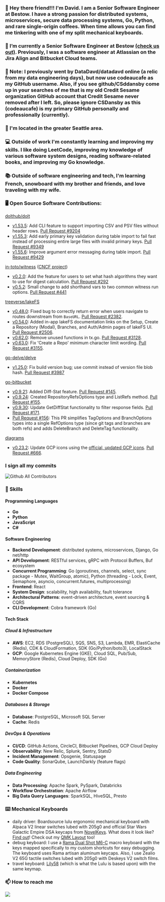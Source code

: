 ### 👋 Hey there friend!!! I'm **David**. I am a Senior Software Engineer at Bestow. I have a strong passion for distributed systems, microservices, secure data processing systems, Go, Python, and rare single-origin coffees. When time allows you can find me tinkering with one of my split mechanical keyboards. 

### 💪 I’m currently a Senior Software Engineer at Bestow [(check us out)](https://techcrunch.com/2025/05/13/insurtech-bestow-lands-120m-series-d-from-goldman-sachs-smith-point-capital/). Previously, I was a software engineer at Atlassian on the Jira Align and Bitbucket Cloud teams.

### 📰 Note: I previously went by DataDavd/datadavd online (a relic from my data engineering days), but now use codeaucafe as my GitHub username. Also, if you see github/CSddansby come up in your searches of me that is my old Credit Sesame organization GitHub account that Credit Sesame never removed after I left. So, please ignore CSDansby as this (codeaucafe) is my primary GitHub personally and professionally (currently).

### :mount_fuji: I'm located in the greater Seattle area.

### 💻 Outside of work I'm constantly learning and improving my skills. I like doing LeetCode, improving my knowledge of various software system designs, reading software-related books, and improving my Go knowledge.

### 📚 Outside of software engineering and tech, I'm learning French, snowboard with my brother and friends, and love traveling with my wife.

### :desktop_computer: Open Source Software Contributions:
[dolthub/dolt](https://github.com/dolthub/dolt)
- [v1.53.5](https://github.com/dolthub/dolt/releases/tag/v1.53.5): Add CLI feature to support importing CSV and PSV files without header rows. [Pull Request #9204](https://github.com/dolthub/dolt/pull/9204)
- [v1.55.3](https://github.com/dolthub/dolt/releases/tag/v1.55.3): Add early primary key validation during table import to fail fast instead of processing entire large files with invalid primary keys.​​​​​​​​​​​​​​​​ [Pull Request #9349](https://github.com/dolthub/dolt/pull/9349)
- [v1.55.6](https://github.com/dolthub/dolt/releases/tag/v1.55.6): Improve argument error messaging during table import. [Pull Request #9429](https://github.com/dolthub/dolt/pull/9429)

[in-toto/witness](https://github.com/in-toto/witness) ([CNCF project](https://www.testifysec.com/blog/witness-donation))
- [v0.2.0](https://github.com/in-toto/witness/releases/tag/v0.2.0): Add the feature for users to set what hash algorithms they want to use for digest calculation. [Pull Request #292](https://github.com/in-toto/witness/pull/292)
- [v0.5.2](https://github.com/in-toto/witness/releases/tag/v0.5.2): Small change to add shorthand vars to two common witness run options. [Pull Request #441](https://github.com/in-toto/witness/pull/441)

[treeverse/lakeFS](https://github.com/treeverse/lakeFS)
- [v0.48.0](https://github.com/treeverse/lakeFS/releases/tag/v0.48.0): Fixed bug to correctly return error when users navigate to routes downstream from `BaseURL`. [Pull Request #2382](https://github.com/treeverse/lakeFS/pull/2382).
- [v0.54.0](https://github.com/treeverse/lakeFS/releases/tag/v0.54.0): Added in-app lakeFS documentation links on the Setup, Create a Repository (Modal), Branches, and Auth/Admin pages of lakeFS UI. [Pull Request #2506](https://github.com/treeverse/lakeFS/pull/2506).
- [v0.62.0](https://github.com/treeverse/lakeFS/releases/tag/v0.62.0): Remove unused functions in tx.go. [Pull Request #3128](https://github.com/treeverse/lakeFS/pull/3128).
- [v0.63.0](https://github.com/treeverse/lakeFS/releases/tag/v0.63.0): Fix 'Create a Repo' minimum character limit wording. [Pull Request #3155](https://github.com/treeverse/lakeFS/pull/3155).

[go-delve/delve](https://github.com/go-delve/delve)
- [v1.25.0](https://github.com/go-delve/delve/releases/tag/v1.25.0): Fix build version bug; use commit instead of version file blob hash. [Pull Request #3987](https://github.com/go-delve/delve/pull/3987)

[go-bitbucket](https://github.com/ktrysmt/go-bitbucket)
- [v0.9.21](https://github.com/ktrysmt/go-bitbucket/releases/tag/v0.9.21): Added Diff-Stat feature. [Pull Request #145](https://github.com/ktrysmt/go-bitbucket/pull/145).
- [v0.9.24](https://github.com/ktrysmt/go-bitbucket/releases/tag/v0.9.24): Created RepositoryRefsOptions type and ListRefs method. [Pull Request #155](https://github.com/ktrysmt/go-bitbucket/pull/155).
- [v0.9.30](https://github.com/ktrysmt/go-bitbucket/releases/tag/v0.9.30): Update GetDiffStat functionality to filter response fields. [Pull Request #171](https://github.com/ktrysmt/go-bitbucket/pull/171).
- [Pull Request #156](https://github.com/ktrysmt/go-bitbucket/pull/156): This PR simplifies TagOptions and BranchOptions types into a single RefOptions type (since git tags and branches are both refs) and adds DeleteBranch and DeleteTag functionality.

[diagrams](https://github.com/mingrammer/diagrams)
- [v0.23.2](https://github.com/mingrammer/diagrams/discussions/828#discussioncomment-4673351): Update GCP icons using the [official, updated GCP icons](https://cloud.google.com/icons). [Pull Request #666](https://github.com/mingrammer/diagrams/pull/666).

### I sign all my commits
![Github All Contributors](https://img.shields.io/badge/codeaucafe-Verified-brightgreen)

### 🚀 Skills
#### Programming Languages
- **Go**
- **Python**
- **JavaScript**
- **C#**

#### Software Engineering
- **Backend Development**: distributed systems, microservices, Django, Go net/http
- **API Development**: RESTful services, gRPC with Protocol Buffers, Buf ecosystem
- **Concurrent Programming**: Go (goroutines, channels, select, sync package - Mutex, WaitGroup, atomic), Python (threading - Lock, Event, Semaphore, asyncio, concurrent.futures, multiprocessing)
- **Frontend**: React
- **System Design**: scalability, high availability, fault tolerance
- **Architectural Patterns**: event-driven architecture, event sourcing & CQRS
- **CLI Development**: Cobra framework (Go)

#### Tech Stack
##### Cloud & Infrastructure
- **AWS**: EC2, RDS (PostgreSQL), SQS, SNS, S3, Lambda, EMR, ElastiCache (Redis), CDK & CloudFormation, SDK (Go/Python/boto3), LocalStack
- **GCP**: Google Kubernetes Engine (GKE), Cloud SQL, Pub/Sub, MemoryStore (Redis), Cloud Deploy, SDK (Go)

##### Containerization
- **Kubernetes**
- **Docker**
- **Docker Compose**

##### Databases & Storage
- **Database**: PostgreSQL, Microsoft SQL Server
- **Cache**: Redis

##### DevOps & Operations
- **CI/CD**: GitHub Actions, CircleCI, Bitbucket Pipelines, GCP Cloud Deploy
- **Observability**: New Relic, Splunk, Sentry, StatsD
- **Incident Management**: Opsgenie, Statuspage
- **Code Quality**: SonarQube, LaunchDarkly (feature flags)

##### Data Engineering
- **Data Processing**: Apache Spark, PySpark, Databricks
- **Workflow Orchestration**: Apache Airflow
- **Big Data Query Languages**: SparkSQL, HiveSQL, Presto

### ⌨️ Mechanical Keyboards
- daily driver: Boardsource lulu ergonomic mechanical keyboard with Alpaca V2 linear switches lubed with 205g0 and official Star Wars Galactic Empire DSA keycaps from [NovelKeys](https://novelkeys.com/products/star-wars-galactic-empire-dsa-keycap-set). What does it look like? [Find out](https://imgur.com/a/daily-driver-lulu-uxowLYo)! Check out my [QMK Layout](https://github.com/codeaucafe/qmk_firmware/blob/ddansby/lulu-keymap/keyboards/boardsource/lulu/keymaps/datadavd/keymap.c) too!
- debug keyboard: I use a [Rama Dual Shot M6-C](https://imgur.com/a/debug-keyboard-bUQWYTZ) macro keyboard with the keys mapped specifically to my custom shortcuts for easy debugging. The keyboard uses Rama artisan aluminum keycaps. Also, I use Zealio V2 65G tactile switches lubed with 205g0 with Deskeys V2 switch films.
- travel keyboard: [Lily58](https://imgur.com/a/WlNtPUB) (which is what the Lulu is based upon) with the same keymap.

### 📫 How to reach me
<a href="https://www.linkedin.com/in/davidldansby/"><img src="https://img.shields.io/badge/LinkedIn-0077B5?style=for-the-badge&logo=linkedin&logoColor=white"></a>

<!--
**codeaucafe/codeaucafe** is a ✨ _special_ ✨ repository because its `README.md` (this file) appears on your GitHub profile.

Here are some ideas to get you started:

- 🔭 I’m currently working on ...
- 🌱 I’m currently learning ...
- 👯 I’m looking to collaborate on ...
- 🤔 I’m looking for help with ...
- 💬 Ask me about ...
- 📫 How to reach me: ...
- 😄 Pronouns: ...
- ⚡ Fun fact: ...
-->
